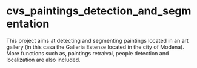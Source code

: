 # cvs_paintings_detection_and_segmentation
This project aims at detecting and segmenting paintings located in an art gallery (in this casa the Galleria Estense located in the city of Modena). More functions such as, paintings retraival, people detection and localization are also included.
